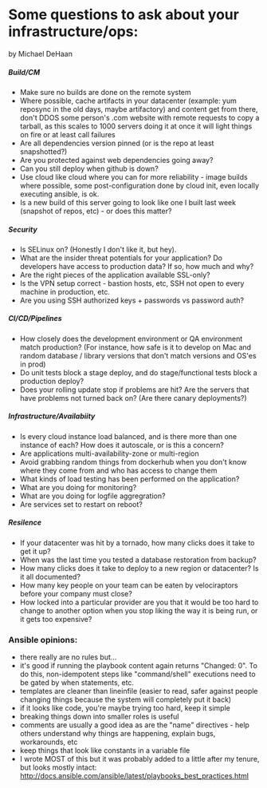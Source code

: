 # Some questions to ask about your infrastructure/ops:

by Michael DeHaan

##### Build/CM
* Make sure no builds are done on the remote system
* Where possible, cache artifacts in your datacenter (example: yum reposync in the old days, maybe artifactory) and content get from there, don't DDOS some person's .com website with remote requests to copy a tarball, as this scales to 1000 servers doing it at once it will light things on fire or at least call failures
* Are all dependencies version pinned (or is the repo at least snapshotted?)
* Are you protected against web dependencies going away?
* Can you still deploy when github is down?
* Use cloud like cloud where you can for more reliability - image builds where possible, some post-configuration done by cloud init, even locally executing ansible, is ok.
* Is a new build of this server going to look like one I built last week (snapshot of repos, etc) - or does this matter?

##### Security

* Is SELinux on? (Honestly I don't like it, but hey).
* What are the insider threat potentials for your application? Do developers have access to production data? If so, how much and why?
* Are the right pieces of the application available SSL-only?
* Is the VPN setup correct - bastion hosts, etc, SSH not open to every machine in production, etc.
* Are you using SSH authorized keys + passwords vs password auth?

##### CI/CD/Pipelines

* How closely does the development environment or QA environment match production? (For instance, how safe is it to develop on Mac and random database / library versions that don't match versions and OS'es in prod)
* Do unit tests block a stage deploy, and do stage/functional tests block a production deploy?
* Does your rolling update stop if problems are hit? Are the servers that have problems not turned back on? (Are there canary deployments?)


##### Infrastructure/Availabiity

* Is every cloud instance load balanced, and is there more than one instance of each? How does it autoscale, or is this a concern?
* Are applications multi-availability-zone or multi-region
* Avoid grabbing random things from dockerhub when you don't know where they come from and who has access to change them
* What kinds of load testing has been performed on the application?
* What are you doing for monitoring?
* What are you doing for logfile aggregration?
* Are services set to restart on reboot?

##### Resilence

* If your datacenter was hit by a tornado, how many clicks does it take to get it up?
* When was the last time you tested a database restoration from backup?
* How many clicks does it take to deploy to a new region or datacenter? Is it all documented?
* How many key people on your team can be eaten by velociraptors before your company must close?
* How locked into a particular provider are you that it would be too hard to change to another option when you stop liking the way it is being run, or it gets too expensive?

### Ansible opinions:

* there really are no rules but...
* it's good if running the playbook content again returns "Changed: 0". To do this, non-idempotent steps like "command/shell" executions need to be gated by when statements, etc.
* templates are cleaner than lineinfile (easier to read, safer against people changing things because the system will completely put it back)
* if it looks like code, you're maybe trying too hard, keep it simple
* breaking things down into smaller roles is useful
* comments are usually a good idea as are the "name" directives - help others understand why things are happening, explain bugs, workarounds, etc
* keep things that look like constants in a variable file
* I wrote MOST of this but it was probably added to a little after my tenure, but looks mostly intact: http://docs.ansible.com/ansible/latest/playbooks_best_practices.html
